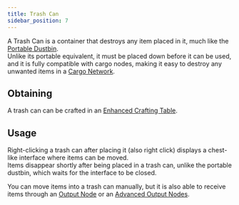 ```yaml
---
title: Trash Can
sidebar_position: 7
---
```


A Trash Can is a container that destroys any item placed in it, much like the [Portable Dustbin](Portable-Dustbin).  
Unlike its portable equivalent, it must be placed down before it can be used, and it is fully compatible with cargo nodes, making it easy to destroy any unwanted items in a [Cargo Network](Cargo-Management).

## Obtaining

A trash can can be crafted in an [Enhanced Crafting Table](Enhanced-Crafting-Table).

## Usage

Right-clicking a trash can after placing it (also right click) displays a chest-like interface where items can be moved.  
Items disappear shortly after being placed in a trash can, unlike the portable dustbin, which waits for the interface to be closed.

You can move items into a trash can manually, but it is also able to receive items through an [Output Node](Output-Node) or an [Advanced Output Nodes](Advanced-Output-Node).
